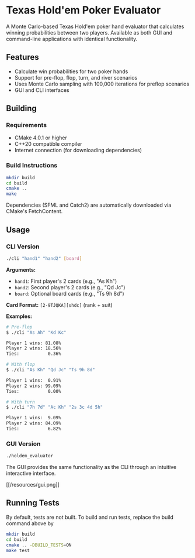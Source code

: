# Texas Hold'em Poker Evaluator

A Monte Carlo-based Texas Hold'em poker hand evaluator that calculates
winning probabilities between two players. Available as both GUI and
command-line applications with identical functionality.

## Features

- Calculate win probabilities for two poker hands
- Support for pre-flop, flop, turn, and river scenarios
- Uses Monte Carlo sampling with 100,000 iterations for preflop scenarios
- GUI and CLI interfaces

## Building

### Requirements

- CMake 4.0.1 or higher
- C++20 compatible compiler
- Internet connection (for downloading dependencies)

### Build Instructions

``` bash
mkdir build
cd build
cmake ..
make
```

Dependencies (SFML and Catch2) are automatically downloaded via CMake's
FetchContent.

## Usage

### CLI Version

``` bash
./cli "hand1" "hand2" [board]
```

**Arguments:** 
- `hand1`: First player's 2 cards (e.g., "As Kh") 
- `hand2`: Second player's 2 cards (e.g., "Qd Jc")
- `board`: Optional board cards (e.g., "Ts 9h 8d")

**Card Format:** `[2-9TJQKA][shdc]` (rank + suit)

**Examples:**

``` bash
# Pre-flop
$ ./cli "As Ah" "Kd Kc"

Player 1 wins: 81.08%
Player 2 wins: 18.56%
Ties:           0.36%

# With flop
$ ./cli "As Kh" "Qd Jc" "Ts 9h 8d"

Player 1 wins:  0.91%
Player 2 wins: 99.09%
Ties:           0.00%

# With turn
$ ./cli "7h 7d" "Ac Kh" "2s 3c 4d 5h"

Player 1 wins:  9.09%
Player 2 wins: 84.09%
Ties:           6.82%
```

### GUI Version

``` bash
./holdem_evaluator
```

The GUI provides the same functionality as the CLI through an 
intuitive interactive interface.

[[/resources/gui.png]]

## Running Tests

By default, tests are not built. To build and run tests, replace the build command above by

``` bash
mkdir build
cd build
cmake .. -DBUILD_TESTS=ON
make test
```
